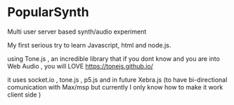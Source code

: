 # PopularSynth
Multi user server based synth/audio experiment

My first serious try to learn Javascript, html and node.js. 

using Tone.js , an incredible library that if you dont know and you are into Web Audio , you will LOVE https://tonejs.github.io/

it uses socket.io , tone.js , p5.js and in future Xebra.js (to have bi-directional comunication with Max/msp but currently I only know how to make it work client side )


